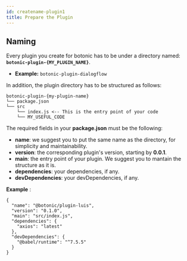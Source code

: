 ```yaml
---
id: createname-plugin1
title: Prepare the Plugin
---
```



## Naming

Every plugin you create for botonic has to be under a directory named:  
**`botonic-plugin-{MY_PLUGIN_NAME}`**.

- **Example:** `botonic-plugin-dialogflow`

In addition, the plugin directory has to be structured as follows:

```
botonic-plugin-{my-plugin-name}
└── package.json
└── src
    └── index.js <-- This is the entry point of your code
    └── MY_USEFUL_CODE
```

The required fields in your **package.json** must be the following:

- **name**: we suggest you to put the same name as the directory, for simplicity and maintainability.
- **version**: the corresponding plugin's version, starting by **0.0.1**.
- **main**: the entry point of your plugin. We suggest you to mantain the structure as it is.
- **dependencies**: your dependencies, if any.
- **devDependencies**: your devDependencies, if any.

**Example** :

```
{
  "name": "@botonic/plugin-luis",
  "version": "0.1.0",
  "main": "src/index.js",
  "dependencies": {
    "axios": "latest"
  },
  "devDependencies": {
    "@babel/runtime": "^7.5.5"
  }
}
```
